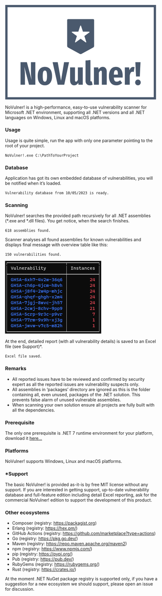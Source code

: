 <img src="https://github.com/JiriOgurek/NoVulner/blob/main/logo.png" width="500">

NoVulner! is a high-performance, easy-to-use vulnerability scanner for Microsoft .NET environment, supporting all .NET versions and all .NET languages on Windows, Linux and macOS platforms.

### Usage
Usage is quite simple, run the app with only one parameter pointing to the root of your project.

`NoVulner!.exe C:\PathToYourProject`

### Database
Application has got its own embedded database of vulnerabilities, you will be notified when it’s loaded.

`Vulnerability database from 10/05/2023 is ready.`

### Scanning
NoVulner! searches the provided path recursively for all .NET assemblies (*.exe and *.dll files). You get notice, when the search finishes.

`618 assemblies found.`

Scanner analyses all found assemblies for known vulnerabilities and displays final message with
overview table like this:

`150 vulnerabilities found.`

![](https://github.com/JiriOgurek/NoVulner/blob/main/overviewTable.png)

At the end, detailed report (with all vulnerability details) is saved to an Excel file (see Support)*.

`Excel file saved.`

### Remarks
- All reported issues have to be reviewed and confirmed by security expert as all the reported issues are vulnerability suspects only.
- All assemblies in ‘packages’ directory are ignored as this is the folder containing all, even unused, packages of the .NET solution. This prevents false alarm of unused vulnerable assemblies.
- When scanning your own solution ensure all projects are fully built with all the dependencies.

### Prerequisite
The only one prerequisite is .NET 7 runtime environment for your platform, download it [here...](https://dotnet.microsoft.com/en-us/download/dotnet/7.0)

### Platforms
NoVulner! supports Windows, Linux and macOS platforms.

### *Support
The basic NoVulner! is provided as-it-is by free MIT license without any support. If you are interested in getting support, up-to-date vulnerability database and full-feature edition including detail Excel reporting, ask for the commercial NoVulner! edition to support the development of this product.

### Other ecosystems
- Composer (registry: https://packagist.org)
- Erlang (registry: https://hex.pm/)
- GitHub Actions (registry: https://github.com/marketplace?type=actions)
- Go (registry: https://pkg.go.dev/)
- Maven (registry: https://repo.maven.apache.org/maven2)
- npm (registry: https://www.npmjs.com/)
- pip (registry: https://pypi.org/)
- Pub (registry: https://pub.dev/)
- RubyGems (registry: https://rubygems.org/)
- Rust (registry: https://crates.io/)

At the moment .NET NuGet package registry is supported only,  if you have a suggestion for a new ecosystem we should support, please open an issue for discussion.
